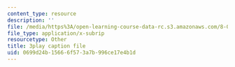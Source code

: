 ```yaml
---
content_type: resource
description: ''
file: /media/https%3A/open-learning-course-data-rc.s3.amazonaws.com/8-06-quantum-physics-iii-spring-2018/0699d24b15666f573a7b996ce17e4b1d_41ee6EsHchA.srt
file_type: application/x-subrip
resourcetype: Other
title: 3play caption file
uid: 0699d24b-1566-6f57-3a7b-996ce17e4b1d
---
```

